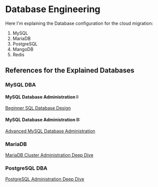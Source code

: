 # Database Engineering

Here I'm explaining the Database configuration for the cloud migration:

1. MySQL
2. MariaDB
3. PostgreSQL
4. MangoDB
5. Redis

## References for the Explained Databases

### MySQL DBA

#### MySQL Database Administration I: 
[Beginner SQL Database Design](https://www.udemy.com/course/mysql-dba-for-beginners)

#### MySQL Database Administration II:
[Advanced MySQL Database Administration](https://www.udemy.com/course/advanced-mysql-database-administration-dba)


### MariaDB 

[MariaDB Cluster Administration Deep Dive](https://acloudguru.com/course/mariadb-cluster-admin-deep-dive)


### PostgreSQL DBA

[PostgreSQL Administration Deep Dive](https://acloudguru.com/course/postgresql-administration-deep-dive)


